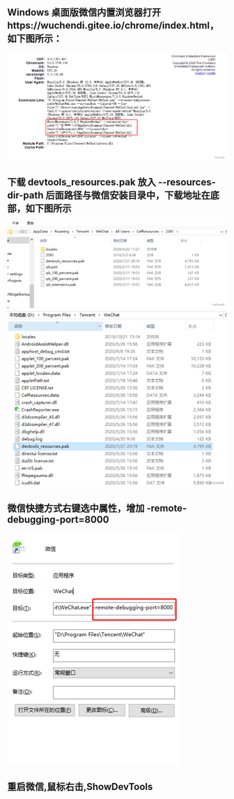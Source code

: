 ## Windows 桌面版微信内置浏览器打开https://wuchendi.gitee.io/chrome/index.html，如下图所示：
![avatar](./images/imageLink.png)
## 下载 devtools_resources.pak 放入 --resources-dir-path 后面路径与微信安装目录中，下载地址在底部，如下图所示
![avatar](./images/image222.png)
![avatar](./images/image111.png)
## 微信快捷方式右键选中属性，增加 -remote-debugging-port=8000
![avatar](./images/setweixin.png)
## 重启微信,鼠标右击,ShowDevTools
